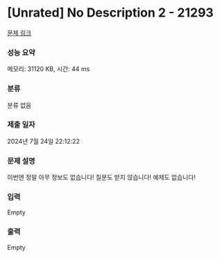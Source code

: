 # [Unrated] No Description 2 - 21293 

[문제 링크](https://www.acmicpc.net/problem/21293) 

### 성능 요약

메모리: 31120 KB, 시간: 44 ms

### 분류

분류 없음

### 제출 일자

2024년 7월 24일 22:12:22

### 문제 설명

<p>이번엔 정말 아무 정보도 없습니다! 질문도 받지 않습니다! 예제도 없습니다!</p>

### 입력 

 Empty

### 출력 

 Empty

